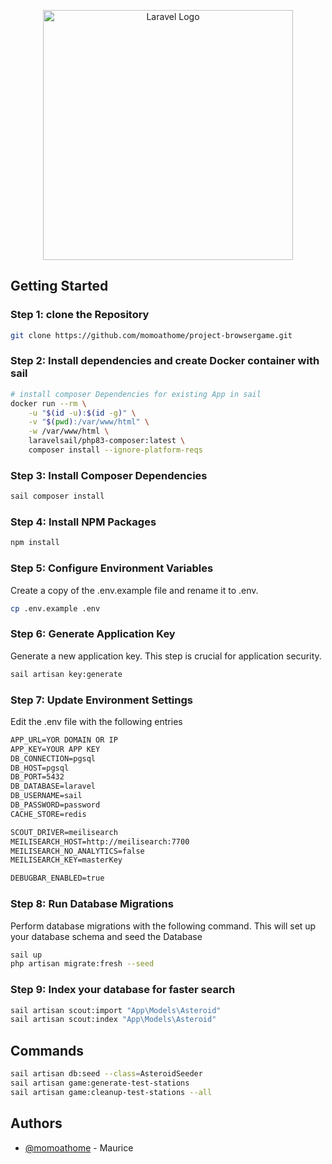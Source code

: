 <p align="center"><a href="https://laravel.com" target="_blank"><img src="https://raw.githubusercontent.com/laravel/art/master/logo-lockup/5%20SVG/2%20CMYK/1%20Full%20Color/laravel-logolockup-cmyk-red.svg" width="400" alt="Laravel Logo"></a></p>

## Getting Started

### Step 1: clone the Repository

``` bash
git clone https://github.com/momoathome/project-browsergame.git
```

### Step 2: Install dependencies and create Docker container with sail

``` bash
# install composer Dependencies for existing App in sail
docker run --rm \
    -u "$(id -u):$(id -g)" \
    -v "$(pwd):/var/www/html" \
    -w /var/www/html \
    laravelsail/php83-composer:latest \
    composer install --ignore-platform-reqs
```

### Step 3: Install Composer Dependencies

``` bash
sail composer install
```

### Step 4: Install NPM Packages

``` bash
npm install
```

### Step 5: Configure Environment Variables

Create a copy of the .env.example file and rename it to .env.

``` bash
cp .env.example .env
```

### Step 6: Generate Application Key

Generate a new application key. This step is crucial for application security.

``` bash
sail artisan key:generate   
```

### Step 7: Update Environment Settings

Edit the .env file with the following entries

``` md
APP_URL=YOR DOMAIN OR IP
APP_KEY=YOUR APP KEY
DB_CONNECTION=pgsql
DB_HOST=pgsql
DB_PORT=5432
DB_DATABASE=laravel
DB_USERNAME=sail
DB_PASSWORD=password
CACHE_STORE=redis

SCOUT_DRIVER=meilisearch
MEILISEARCH_HOST=http://meilisearch:7700
MEILISEARCH_NO_ANALYTICS=false
MEILISEARCH_KEY=masterKey

DEBUGBAR_ENABLED=true
```

### Step 8: Run Database Migrations

Perform database migrations with the following command. This will set up your database schema and seed the Database

``` bash
sail up
php artisan migrate:fresh --seed
```

### Step 9: Index your database for faster search

``` bash
sail artisan scout:import "App\Models\Asteroid"
sail artisan scout:index "App\Models\Asteroid"
```

## Commands

``` bash
sail artisan db:seed --class=AsteroidSeeder
sail artisan game:generate-test-stations
sail artisan game:cleanup-test-stations --all
```

## Authors

- [@momoathome](https://github.com/momoathome) - Maurice
